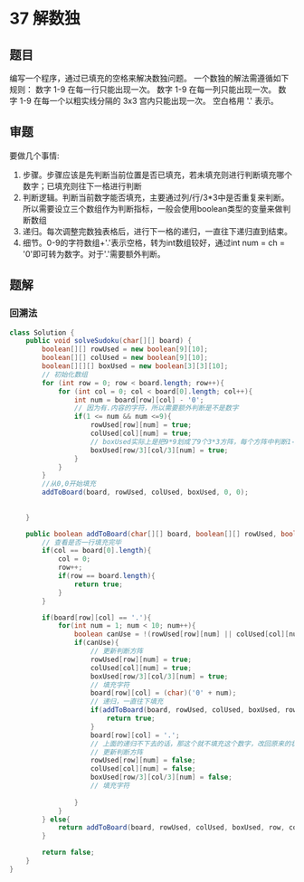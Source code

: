 # 37 解数独

## 题目
编写一个程序，通过已填充的空格来解决数独问题。
一个数独的解法需遵循如下规则：
数字 1-9 在每一行只能出现一次。
数字 1-9 在每一列只能出现一次。
数字 1-9 在每一个以粗实线分隔的 3x3 宫内只能出现一次。
空白格用 '.' 表示。

## 审题
要做几个事情:
1. 步骤。步骤应该是先判断当前位置是否已填充，若未填充则进行判断填充哪个数字；已填充则往下一格进行判断
2. 判断逻辑。判断当前数字能否填充，主要通过列/行/3*3中是否重复来判断。所以需要设立三个数组作为判断指标，一般会使用boolean类型的变量来做判断数组
3. 递归。每次调整完数独表格后，进行下一格的递归，一直往下递归直到结束。
4. 细节。0-9的字符数组+'.'表示空格，转为int数组较好，通过int num = ch = '0'即可转为数字。对于'.'需要额外判断。
## 题解

### 回溯法
```java
class Solution {
    public void solveSudoku(char[][] board) {
        boolean[][] rowUsed = new boolean[9][10];
        boolean[][] colUsed = new boolean[9][10];
        boolean[][][] boxUsed = new boolean[3][3][10];
        // 初始化数组
        for (int row = 0; row < board.length; row++){
            for (int col = 0; col < board[0].length; col++){
                int num = board[row][col] - '0';
                // 因为有.内容的字符，所以需要额外判断是不是数字
                if(1 <= num && num <=9){
                    rowUsed[row][num] = true;
                    colUsed[col][num] = true;
                    // boxUsed实际上是把9*9划成了9个3*3方阵，每个方阵中判断1-9是否使用
                    boxUsed[row/3][col/3][num] = true;
                }
            }
        }
        //从0,0开始填充
        addToBoard(board, rowUsed, colUsed, boxUsed, 0, 0);
        
        
    }

    public boolean addToBoard(char[][] board, boolean[][] rowUsed, boolean[][] colUsed, boolean[][][] boxUsed, int row, int col){
        // 查看是否一行填充完毕
        if(col == board[0].length){
            col = 0;
            row++;
            if(row == board.length){
                return true;
            }
        }

        if(board[row][col] == '.'){
            for(int num = 1; num < 10; num++){
                boolean canUse = !(rowUsed[row][num] || colUsed[col][num] || boxUsed[row/3][col/3][num]);
                if(canUse){
                    // 更新判断方阵
                    rowUsed[row][num] = true;
                    colUsed[col][num] = true;
                    boxUsed[row/3][col/3][num] = true;
                    // 填充字符
                    board[row][col] = (char)('0' + num);
                    // 递归，一直往下填充
                    if(addToBoard(board, rowUsed, colUsed, boxUsed, row, col + 1)){
                        return true;
                    }
                    board[row][col] = '.';
                    // 上面的递归不下去的话，那这个就不填充这个数字，改回原来的状态
                    // 更新判断方阵
                    rowUsed[row][num] = false;
                    colUsed[col][num] = false;
                    boxUsed[row/3][col/3][num] = false;
                    // 填充字符
                    
                }
            }            
        } else{
            return addToBoard(board, rowUsed, colUsed, boxUsed, row, col + 1);
        }

        return false;
    }
}
```
